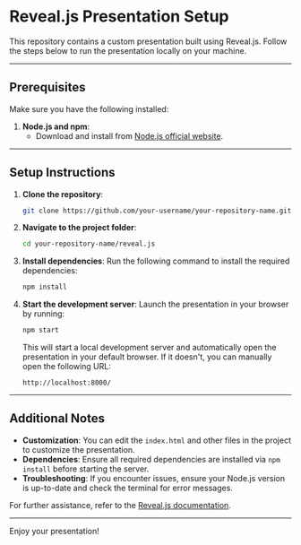 # Reveal.js Presentation Setup

This repository contains a custom presentation built using Reveal.js. Follow the steps below to run the presentation locally on your machine.

---

## Prerequisites
Make sure you have the following installed:

1. **Node.js and npm**:
   - Download and install from [Node.js official website](https://nodejs.org).

---

## Setup Instructions

1. **Clone the repository**:
   ```bash
   git clone https://github.com/your-username/your-repository-name.git
   ```

2. **Navigate to the project folder**:
   ```bash
   cd your-repository-name/reveal.js
   ```

3. **Install dependencies**:
   Run the following command to install the required dependencies:
   ```bash
   npm install
   ```

4. **Start the development server**:
   Launch the presentation in your browser by running:
   ```bash
   npm start
   ```

   This will start a local development server and automatically open the presentation in your default browser. If it doesn't, you can manually open the following URL:
   ```
   http://localhost:8000/
   ```

---

## Additional Notes

- **Customization**: You can edit the `index.html` and other files in the project to customize the presentation.
- **Dependencies**: Ensure all required dependencies are installed via `npm install` before starting the server.
- **Troubleshooting**: If you encounter issues, ensure your Node.js version is up-to-date and check the terminal for error messages.

For further assistance, refer to the [Reveal.js documentation](https://revealjs.com).

---

Enjoy your presentation!

